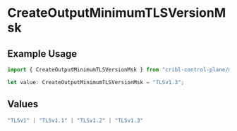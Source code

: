 # CreateOutputMinimumTLSVersionMsk

## Example Usage

```typescript
import { CreateOutputMinimumTLSVersionMsk } from "cribl-control-plane/models/operations";

let value: CreateOutputMinimumTLSVersionMsk = "TLSv1.3";
```

## Values

```typescript
"TLSv1" | "TLSv1.1" | "TLSv1.2" | "TLSv1.3"
```